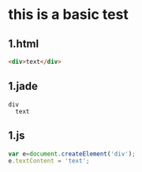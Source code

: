 # this is a basic test

## 1.html
```html
<div>text</div>
```

## 1.jade
```jade
div
  text
```

## 1.js
```javascript
var e=document.createElement('div');
e.textContent = 'text';
```

